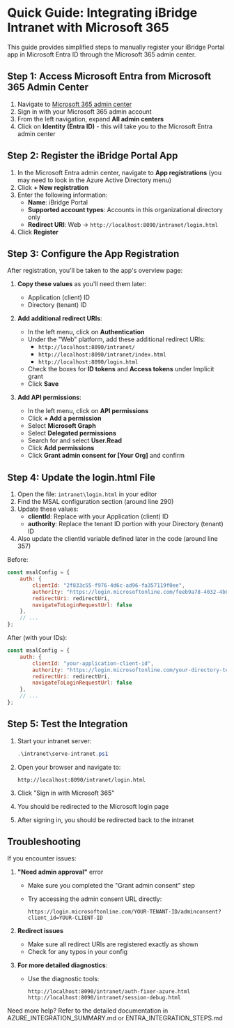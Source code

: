 # Quick Guide: Integrating iBridge Intranet with Microsoft 365

This guide provides simplified steps to manually register your iBridge Portal app in Microsoft Entra ID through the Microsoft 365 admin center.

## Step 1: Access Microsoft Entra from Microsoft 365 Admin Center

1. Navigate to [Microsoft 365 admin center](https://admin.microsoft.com/)
2. Sign in with your Microsoft 365 admin account
3. From the left navigation, expand **All admin centers**
4. Click on **Identity (Entra ID)** - this will take you to the Microsoft Entra admin center

## Step 2: Register the iBridge Portal App

1. In the Microsoft Entra admin center, navigate to **App registrations** (you may need to look in the Azure Active Directory menu)
2. Click **+ New registration**
3. Enter the following information:
   - **Name**: iBridge Portal
   - **Supported account types**: Accounts in this organizational directory only
   - **Redirect URI**: Web → `http://localhost:8090/intranet/login.html`
4. Click **Register**

## Step 3: Configure the App Registration

After registration, you'll be taken to the app's overview page:

1. **Copy these values** as you'll need them later:
   - Application (client) ID
   - Directory (tenant) ID

2. **Add additional redirect URIs**:
   - In the left menu, click on **Authentication**
   - Under the "Web" platform, add these additional redirect URIs:
     - `http://localhost:8090/intranet/`
     - `http://localhost:8090/intranet/index.html`
     - `http://localhost:8090/login.html`
   - Check the boxes for **ID tokens** and **Access tokens** under Implicit grant
   - Click **Save**

3. **Add API permissions**:
   - In the left menu, click on **API permissions**
   - Click **+ Add a permission**
   - Select **Microsoft Graph**
   - Select **Delegated permissions**
   - Search for and select **User.Read**
   - Click **Add permissions**
   - Click **Grant admin consent for [Your Org]** and confirm

## Step 4: Update the login.html File

1. Open the file: `intranet\login.html` in your editor
2. Find the MSAL configuration section (around line 290)
3. Update these values:
   - **clientId**: Replace with your Application (client) ID
   - **authority**: Replace the tenant ID portion with your Directory (tenant) ID
4. Also update the clientId variable defined later in the code (around line 357)

Before:

```javascript
const msalConfig = {
    auth: {
        clientId: "2f833c55-f976-4d6c-ad96-fa357119f0ee", 
        authority: "https://login.microsoftonline.com/feeb9a78-4032-4b89-ae79-2100a5dc16a8",
        redirectUri: redirectUri,
        navigateToLoginRequestUrl: false
    },
    // ...
};
```

After (with your IDs):

```javascript
const msalConfig = {
    auth: {
        clientId: "your-application-client-id", 
        authority: "https://login.microsoftonline.com/your-directory-tenant-id",
        redirectUri: redirectUri,
        navigateToLoginRequestUrl: false
    },
    // ...
};
```

## Step 5: Test the Integration

1. Start your intranet server:

   ```powershell
   .\intranet\serve-intranet.ps1
   ```

2. Open your browser and navigate to:

   ```text
   http://localhost:8090/intranet/login.html
   ```

3. Click "Sign in with Microsoft 365"
4. You should be redirected to the Microsoft login page
5. After signing in, you should be redirected back to the intranet

## Troubleshooting

If you encounter issues:

1. **"Need admin approval"** error
   - Make sure you completed the "Grant admin consent" step
   - Try accessing the admin consent URL directly:

     ```text
     https://login.microsoftonline.com/YOUR-TENANT-ID/adminconsent?client_id=YOUR-CLIENT-ID
     ```

2. **Redirect issues**
   - Make sure all redirect URIs are registered exactly as shown
   - Check for any typos in your config

3. **For more detailed diagnostics**:
   - Use the diagnostic tools:

     ```text
     http://localhost:8090/intranet/auth-fixer-azure.html
     http://localhost:8090/intranet/session-debug.html
     ```

Need more help? Refer to the detailed documentation in AZURE_INTEGRATION_SUMMARY.md or ENTRA_INTEGRATION_STEPS.md
